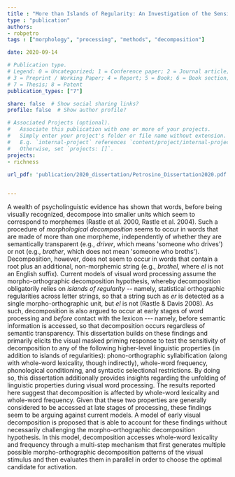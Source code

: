 ```yaml
---
title : "More than Islands of Regularity: An Investigation of the Sensitivity of Morphological Decomposition to Higher-level Linguistic Properties"
type : "publication"
authors: 
- robpetro
tags : ["morphology", "processing", "methods", "decomposition"]

date: 2020-09-14

# Publication type.
# Legend: 0 = Uncategorized; 1 = Conference paper; 2 = Journal article;
# 3 = Preprint / Working Paper; 4 = Report; 5 = Book; 6 = Book section;
# 7 = Thesis; 8 = Patent
publication_types: ["7"]

share: false  # Show social sharing links?
profile: false  # Show author profile?

# Associated Projects (optional).
#   Associate this publication with one or more of your projects.
#   Simply enter your project's folder or file name without extension.
#   E.g. `internal-project` references `content/project/internal-project/index.md`.
#   Otherwise, set `projects: []`.
projects:
- richness
  
url_pdf: 'publication/2020_dissertation/Petrosino_Dissertation2020.pdf'


---
```


A wealth of psycholinguistic evidence has shown that words, before being visually recognized, decompose into smaller units which seem to correspond to morphemes (Rastle et al. 2000, Rastle et al. 2004). Such a procedure of _morphological decomposition_ seems to occur in words that are made of more than one morpheme, independently of whether they are semantically transparent (e.g., _driver_, which means 'someone who drives') or not (e.g., _brother_, which does not mean 'someone who broths'). Decomposition, however, does not seem to occur in words that contain a root plus an additional, non-morphemic string (e.g., _brothel_, where _el_ is not an English suffix). Current models of visual word processing assume the morpho-orthographic decomposition hypothesis, whereby decomposition obligatorily relies on _islands of regularity_ -- namely, statistical orthographic regularities across letter strings, so that a string such as _er_ is detected as a single morpho-orthographic unit, but _el_ is not (Rastle & Davis 2008). As such, decomposition is also argued to occur at early stages of word processing and _before_ contact with the lexicon --- namely, before semantic information is accessed, so that decomposition occurs regardless of semantic transparency. This dissertation builds on these findings and primarily elicits the visual masked priming response to test the sensitivity of decomposition to any of the following higher-level linguistic properties (in addition to islands of regularities): phono-orthographic syllabification (along with whole-word lexicality, though indirectly), whole-word frequency, phonological conditioning, and syntactic selectional restrictions. By doing so, this dissertation additionally provides insights regarding the unfolding of linguistic properties during visual word processing. The results reported here suggest that decomposition is affected by whole-word lexicality and whole-word frequency. Given that these two properties are generally considered to be accessed at late stages of processing, these findings seem to be arguing against current models. A model of early visual decomposition is proposed that is able to account for these findings without necessarily challenging the  morpho-orthographic decomposition hypothesis. In this model, decomposition accesses whole-word lexicality and frequency through a multi-step mechanism that first generates multiple possible morpho-orthographic decomposition patterns of the visual stimulus and then evaluates them in parallel in order to choose the optimal candidate for activation.

